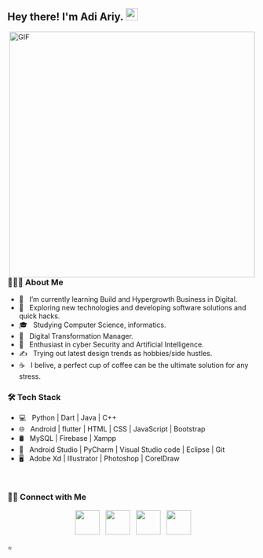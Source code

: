 <h2> Hey there! I'm Adi Ariy. <img src="https://media2.giphy.com/media/qgQUggAC3Pfv687qPC/giphy.gif" width="25"></h2>
<img align="right" alt="GIF" src="https://i.pinimg.com/originals/e4/26/70/e426702edf874b181aced1e2fa5c6cde.gif" width="500"/>

<h3> 👨🏻‍💻 About Me </h3>

- 🔭 &nbsp; I’m currently learning Build and Hypergrowth Business in Digital.
- 🤔 &nbsp; Exploring new technologies and developing software solutions and quick hacks.
- 🎓 &nbsp; Studying Computer Science, informatics.
- 💼 &nbsp; Digital Transformation Manager.
- 🌱 &nbsp; Enthusiast in cyber Security and Artificial Intelligence.
- ✍️ &nbsp; Trying out latest design trends as hobbies/side hustles.
- ☕ &nbsp; I belive, a perfect cup of coffee can be the ultimate solution for any stress. 

<h3>🛠 Tech Stack</h3>

- 💻 &nbsp; Python | Dart | Java | C++  
- 🌐 &nbsp; Android | flutter | HTML | CSS | JavaScript | Bootstrap 
- 🛢 &nbsp; MySQL | Firebase | Xampp
- 🔧 &nbsp; Android Studio | PyCharm | Visual Studio code | Eclipse | Git
- 🖥 &nbsp; Adobe Xd | Illustrator | Photoshop | CorelDraw

<br>
<h3> 🤝🏻 Connect with Me </h3>

<p align="center">
&nbsp; <a href="https://twitter.com/AdiAriy_8" target="_blank" rel="noopener noreferrer"><img src="https://img.icons8.com/plasticine/100/000000/twitter.png" width="50" /></a>  
&nbsp; <a href="https://www.instagram.com/adiariy_8/" target="_blank" rel="noopener noreferrer"><img src="https://img.icons8.com/plasticine/100/000000/instagram-new.png" width="50" /></a>  
&nbsp; <a href="https://www.linkedin.com/in/adiariy8/" target="_blank" rel="noopener noreferrer"><img src="https://img.icons8.com/plasticine/100/000000/linkedin.png" width="50" /></a>
&nbsp; <a href="mailto:mail.adiariy@gmail.com" target="_blank" rel="noopener noreferrer"><img src="https://img.icons8.com/plasticine/100/000000/gmail.png"  width="50" /></a>
</p>

⭐️

